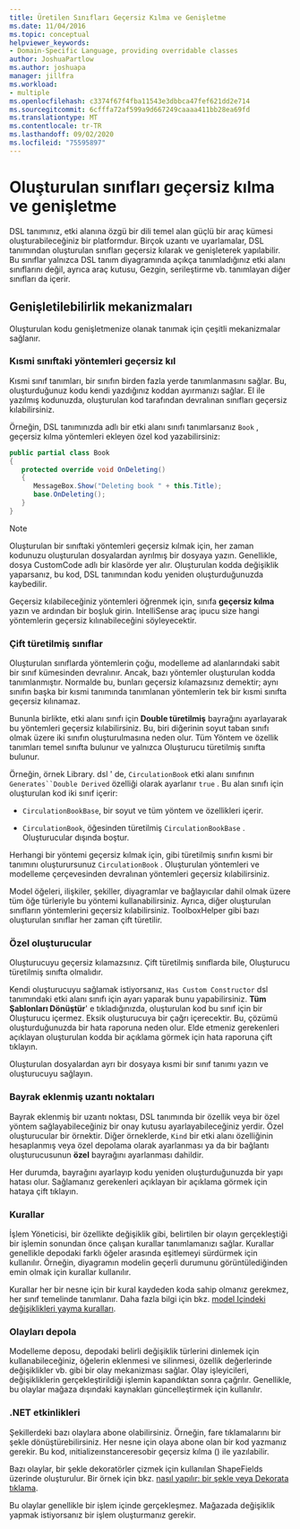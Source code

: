 ```yaml
---
title: Üretilen Sınıfları Geçersiz Kılma ve Genişletme
ms.date: 11/04/2016
ms.topic: conceptual
helpviewer_keywords:
- Domain-Specific Language, providing overridable classes
author: JoshuaPartlow
ms.author: joshuapa
manager: jillfra
ms.workload:
- multiple
ms.openlocfilehash: c3374f67f4fba11543e3dbbca47fef621dd2e714
ms.sourcegitcommit: 6cfffa72af599a9d667249caaaa411bb28ea69fd
ms.translationtype: MT
ms.contentlocale: tr-TR
ms.lasthandoff: 09/02/2020
ms.locfileid: "75595897"
---
```

# <a name="override-and-extend-the-generated-classes"></a>Oluşturulan sınıfları geçersiz kılma ve genişletme

DSL tanımınız, etki alanına özgü bir dili temel alan güçlü bir araç kümesi oluşturabileceğiniz bir platformdur. Birçok uzantı ve uyarlamalar, DSL tanımından oluşturulan sınıfları geçersiz kılarak ve genişleterek yapılabilir. Bu sınıflar yalnızca DSL tanım diyagramında açıkça tanımladığınız etki alanı sınıflarını değil, ayrıca araç kutusu, Gezgin, serileştirme vb. tanımlayan diğer sınıfları da içerir.

## <a name="extensibility-mechanisms"></a>Genişletilebilirlik mekanizmaları

Oluşturulan kodu genişletmenize olanak tanımak için çeşitli mekanizmalar sağlanır.

### <a name="override-methods-in-a-partial-class"></a>Kısmi sınıftaki yöntemleri geçersiz kıl

Kısmi sınıf tanımları, bir sınıfın birden fazla yerde tanımlanmasını sağlar. Bu, oluşturduğunuz kodu kendi yazdığınız koddan ayırmanızı sağlar. El ile yazılmış kodunuzda, oluşturulan kod tarafından devralınan sınıfları geçersiz kılabilirsiniz.

Örneğin, DSL tanımınızda adlı bir etki alanı sınıfı tanımlarsanız `Book` , geçersiz kılma yöntemleri ekleyen özel kod yazabilirsiniz:

```csharp
public partial class Book
{
   protected override void OnDeleting()
   {
      MessageBox.Show("Deleting book " + this.Title);
      base.OnDeleting();
   }
}
```

> [!NOTE]
> Oluşturulan bir sınıftaki yöntemleri geçersiz kılmak için, her zaman kodunuzu oluşturulan dosyalardan ayrılmış bir dosyaya yazın. Genellikle, dosya CustomCode adlı bir klasörde yer alır. Oluşturulan kodda değişiklik yaparsanız, bu kod, DSL tanımından kodu yeniden oluşturduğunuzda kaybedilir.

Geçersiz kılabileceğiniz yöntemleri öğrenmek için, sınıfa **geçersiz kılma** yazın ve ardından bir boşluk girin. IntelliSense araç ipucu size hangi yöntemlerin geçersiz kılınabileceğini söyleyecektir.

### <a name="double-derived-classes"></a>Çift türetilmiş sınıflar

Oluşturulan sınıflarda yöntemlerin çoğu, modelleme ad alanlarındaki sabit bir sınıf kümesinden devralınır. Ancak, bazı yöntemler oluşturulan kodda tanımlanmıştır. Normalde bu, bunları geçersiz kılamazsınız demektir; aynı sınıfın başka bir kısmi tanımında tanımlanan yöntemlerin tek bir kısmi sınıfta geçersiz kılınamaz.

Bununla birlikte, etki alanı sınıfı için **Double türetilmiş** bayrağını ayarlayarak bu yöntemleri geçersiz kılabilirsiniz. Bu, biri diğerinin soyut taban sınıfı olmak üzere iki sınıfın oluşturulmasına neden olur. Tüm Yöntem ve özellik tanımları temel sınıfta bulunur ve yalnızca Oluşturucu türetilmiş sınıfta bulunur.

Örneğin, örnek Library. dsl ' de, `CirculationBook` etki alanı sınıfının `Generates``Double Derived` özelliği olarak ayarlanır `true` . Bu alan sınıfı için oluşturulan kod iki sınıf içerir:

- `CirculationBookBase`, bir soyut ve tüm yöntem ve özellikleri içerir.

- `CirculationBook`, öğesinden türetilmiş `CirculationBookBase` . Oluşturucular dışında boştur.

Herhangi bir yöntemi geçersiz kılmak için, gibi türetilmiş sınıfın kısmi bir tanımını oluşturursunuz `CirculationBook` . Oluşturulan yöntemleri ve modelleme çerçevesinden devralınan yöntemleri geçersiz kılabilirsiniz.

Model öğeleri, ilişkiler, şekiller, diyagramlar ve bağlayıcılar dahil olmak üzere tüm öğe türleriyle bu yöntemi kullanabilirsiniz. Ayrıca, diğer oluşturulan sınıfların yöntemlerini geçersiz kılabilirsiniz. ToolboxHelper gibi bazı oluşturulan sınıflar her zaman çift türetilir.

### <a name="custom-constructors"></a>Özel oluşturucular

Oluşturucuyu geçersiz kılamazsınız. Çift türetilmiş sınıflarda bile, Oluşturucu türetilmiş sınıfta olmalıdır.

Kendi oluşturucuyu sağlamak istiyorsanız, `Has Custom Constructor` dsl tanımındaki etki alanı sınıfı için ayarı yaparak bunu yapabilirsiniz. **Tüm Şablonları Dönüştür**' e tıkladığınızda, oluşturulan kod bu sınıf için bir Oluşturucu içermez. Eksik oluşturucuya bir çağrı içerecektir. Bu, çözümü oluşturduğunuzda bir hata raporuna neden olur. Elde etmeniz gerekenleri açıklayan oluşturulan kodda bir açıklama görmek için hata raporuna çift tıklayın.

Oluşturulan dosyalardan ayrı bir dosyaya kısmi bir sınıf tanımı yazın ve oluşturucuyu sağlayın.

### <a name="flagged-extension-points"></a>Bayrak eklenmiş uzantı noktaları

Bayrak eklenmiş bir uzantı noktası, DSL tanımında bir özellik veya bir özel yöntem sağlayabileceğiniz bir onay kutusu ayarlayabileceğiniz yerdir. Özel oluşturucular bir örnektir. Diğer örneklerde, `Kind` bir etki alanı özelliğinin hesaplanmış veya özel depolama olarak ayarlanması ya da bir bağlantı oluşturucusunun **özel** bayrağını ayarlanması dahildir.

Her durumda, bayrağını ayarlayıp kodu yeniden oluşturduğunuzda bir yapı hatası olur. Sağlamanız gerekenleri açıklayan bir açıklama görmek için hataya çift tıklayın.

### <a name="rules"></a>Kurallar

İşlem Yöneticisi, bir özellikte değişiklik gibi, belirtilen bir olayın gerçekleştiği bir işlemin sonundan önce çalışan kurallar tanımlamanızı sağlar. Kurallar genellikle depodaki farklı öğeler arasında eşitlemeyi sürdürmek için kullanılır. Örneğin, diyagramın modelin geçerli durumunu görüntülediğinden emin olmak için kurallar kullanılır.

Kurallar her bir nesne için bir kural kaydeden koda sahip olmanız gerekmez, her sınıf temelinde tanımlanır. Daha fazla bilgi için bkz. [model Içindeki değişiklikleri yayma kuralları](../modeling/rules-propagate-changes-within-the-model.md).

### <a name="store-events"></a>Olayları depola

Modelleme deposu, depodaki belirli değişiklik türlerini dinlemek için kullanabileceğiniz, öğelerin eklenmesi ve silinmesi, özellik değerlerinde değişiklikler vb. gibi bir olay mekanizması sağlar. Olay işleyicileri, değişikliklerin gerçekleştirildiği işlemin kapandıktan sonra çağrılır. Genellikle, bu olaylar mağaza dışındaki kaynakları güncelleştirmek için kullanılır.

### <a name="net-events"></a>.NET etkinlikleri

Şekillerdeki bazı olaylara abone olabilirsiniz. Örneğin, fare tıklamalarını bir şekle dönüştürebilirsiniz. Her nesne için olaya abone olan bir kod yazmanız gerekir. Bu kod, ınitializeınstanceresobir geçersiz kılma () ile yazılabilir.

Bazı olaylar, bir şekle dekoratörler çizmek için kullanılan ShapeFields üzerinde oluşturulur. Bir örnek için bkz. [nasıl yapılır: bir şekle veya Dekorata tıklama](../modeling/how-to-intercept-a-click-on-a-shape-or-decorator.md).

Bu olaylar genellikle bir işlem içinde gerçekleşmez. Mağazada değişiklik yapmak istiyorsanız bir işlem oluşturmanız gerekir.
